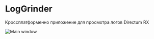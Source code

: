 # LogGrinder
Кроссплатформенно приложение для просмотра логов Directum RX

![Main window](https://user-images.githubusercontent.com/49608104/214476665-ecded929-c2ae-4923-9765-6df73eea58dd.png)
